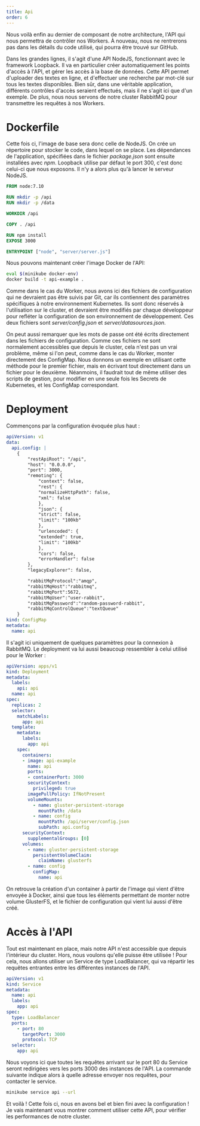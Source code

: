 ```yaml
---
title: Api
order: 6
---
```

Nous voilà enfin au dernier de composant de notre architecture, l'API qui nous permettra de contrôler nos Workers. À nouveau, nous ne rentrerons pas dans les détails du code utilisé, qui pourra être trouvé sur GitHub.

Dans les grandes lignes, il s'agit d'une API NodeJS, fonctionnant avec le framework Loopback. Il va en particulier créer automatiquement les points d'accès à l'API, et gérer les accès à la base de données. Cette API permet d'uploader des textes en ligne, et d'effectuer une recherche par mot-clé sur tous les textes disponibles. Bien sûr, dans une véritable application, différents contrôles d'accès seraient effectués, mais il ne s'agit ici que d'un exemple. De plus, nous nous servons de notre cluster RabbitMQ pour transmettre les requêtes à nos Workers.

# Dockerfile

Cette fois ci, l'image de base sera donc celle de NodeJS. On crée un répertoire pour stocker le code, dans lequel on se place. Les dépendances de l'application, spécifiées dans le fichier *package.json* sont ensuite installées avec *npm*. Loopback utilise par défaut le port 300, c'est donc celui-ci que nous exposons. Il n'y a alors plus qu'à lancer le serveur NodeJS.

```dockerfile
FROM node:7.10

RUN mkdir -p /api
RUN mkdir -p /data

WORKDIR /api

COPY . /api

RUN npm install
EXPOSE 3000

ENTRYPOINT ["node", "server/server.js"]
```

Nous pouvons maintenant créer l'image Docker de l'API:

```bash
eval $(minikube docker-env)
docker build -t api-example .
```

Comme dans le cas du Worker, nous avons ici des fichiers de configuration qui ne devraient pas être suivis par Git, car ils contiennent des paramètres spécifiques à notre environnement Kubernetes. Ils sont donc réservés à l'utilisation sur le cluster, et devraient être modifiés par chaque développeur pour refléter la configuration de son environnement de développement. Ces deux fichiers sont *server/config.json* et *server/datasources.json*.

On peut aussi remarquer que les mots de passe ont été écrits directement dans les fichiers de configuration. Comme ces fichiers ne sont normalement accessibles que depuis le cluster, cela n'est pas un vrai problème, même si l'on peut, comme dans le cas du Worker, monter directement des ConfigMap. Nous donnons un exemple en utilisant cette méthode pour le premier fichier, mais en écrivant tout directement dans un fichier pour le deuxième. Néanmoins, il faudrait tout de même utiliser des scripts de gestion, pour modifier en une seule fois les Secrets de Kubernetes, et les ConfigMap correspondant.

# Deployment

Commençons par la configuration évoquée plus haut :

```yaml
apiVersion: v1
data:
  api.config: |
    {
        "restApiRoot": "/api",
        "host": "0.0.0.0",
        "port": 3000,
        "remoting": {
            "context": false,
            "rest": {
            "normalizeHttpPath": false,
            "xml": false
            },
            "json": {
            "strict": false,
            "limit": "100kb"
            },
            "urlencoded": {
            "extended": true,
            "limit": "100kb"
            },
            "cors": false,
            "errorHandler": false
        },
        "legacyExplorer": false,

        "rabbitMqProtocol":"amqp",
        "rabbitMqHost":"rabbitmq",
        "rabbitMqPort":5672,
        "rabbitMqUser":"user-rabbit",
        "rabbitMqPassword":"random-password-rabbit",
        "rabbitMqControlQueue":"textQueue"
    }
kind: ConfigMap
metadata:
  name: api
```

Il s'agit ici uniquement de quelques paramètres pour la connexion à RabbitMQ. Le deployment va lui aussi beaucoup ressembler à celui utilisé pour le Worker :

```yaml
apiVersion: apps/v1
kind: Deployment
metadata:
  labels:
    api: api
  name: api
spec:
  replicas: 2
  selector:
    matchLabels:
      app: api
  template:
    metadata:
      labels:
        app: api
    spec:
      containers:
      - image: api-example
        name: api
        ports:
        - containerPort: 3000
        securityContext:
          privileged: true
        imagePullPolicy: IfNotPresent
        volumeMounts:
          - name: gluster-persistent-storage
            mountPath: /data
          - name: config
            mountPath: /api/server/config.json
            subPath: api.config
      securityContext:
        supplementalGroups: [0]
      volumes:
        - name: gluster-persistent-storage
          persistentVolumeClaim:
            claimName: glusterfs
        - name: config
          configMap:
            name: api
```

On retrouve la création d'un container à partir de l'image qui vient d'être envoyée à Docker, ainsi que tous les éléments permettant de monter notre volume GlusterFS, et le fichier de configuration qui vient lui aussi d'être créé. 

# Accès à l'API

Tout est maintenant en place, mais notre API n'est accessible que depuis l'intérieur du cluster. Hors, nous voulons qu'elle puisse être utilisée ! Pour cela, nous allons utiliser un Service de type LoadBalancer, qui va répartir les requêtes entrantes entre les différentes instances de l'API.

```yaml
apiVersion: v1
kind: Service
metadata:
  name: api
  labels:
    app: api
spec:
  type: LoadBalancer
  ports:
    - port: 80
      targetPort: 3000
      protocol: TCP
  selector:
    app: api
```

Nous voyons ici que toutes les requêtes arrivant sur le port 80 du Service seront redirigées vers les ports 3000 des instances de l'API. La commande suivante indique alors à quelle adresse envoyer nos requêtes, pour contacter le service. 

```bash
minikube service api --url
```

Et voilà ! Cette fois ci, nous en avons bel et bien fini avec la configuration ! Je vais maintenant vous montrer comment utiliser cette API, pour vérifier les performances de notre cluster.

